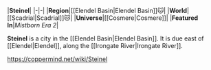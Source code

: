 |**Steinel**|
|-|-|
|**Region**|[[Elendel Basin\|Elendel Basin]]🐱︎|
|**World**|[[Scadrial\|Scadrial]]🐱︎|
|**Universe**|[[Cosmere\|Cosmere]]|
|**Featured In**|*Mistborn Era 2*|

**Steinel** is a city in the [[Elendel Basin\|Elendel Basin]]. It is due east of [[Elendel\|Elendel]], along the [[Irongate River\|Irongate River]].



https://coppermind.net/wiki/Steinel